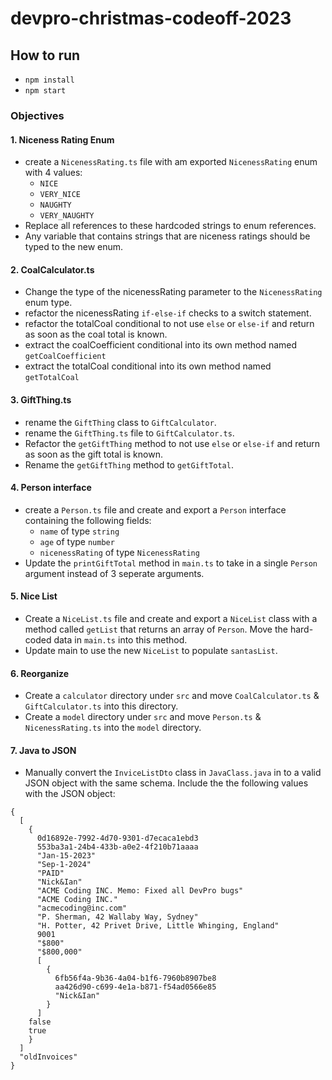 # devpro-christmas-codeoff-2023

## How to run

- `npm install`
- `npm start`

### Objectives

#### 1. Niceness Rating Enum

- create a `NicenessRating.ts` file with am exported `NicenessRating` enum with 4 values:
  - `NICE`
  - `VERY_NICE`
  - `NAUGHTY`
  - `VERY_NAUGHTY`
- Replace all references to these hardcoded strings to enum references. 
- Any variable that contains strings that are niceness ratings should be typed to the new enum.

#### 2. CoalCalculator.ts

- Change the type of the nicenessRating parameter to the `NicenessRating` enum type.
- refactor the nicenessRating `if-else-if` checks to a switch statement.
- refactor the totalCoal conditional to not use `else` or `else-if` and return as soon as the coal total is known.
- extract the coalCoefficient conditional into its own method named `getCoalCoefficient`
- extract the totalCoal conditional into its own method named `getTotalCoal`

#### 3. GiftThing.ts

- rename the `GiftThing` class to `GiftCalculator`.
- rename the `GiftThing.ts` file to `GiftCalculator.ts`.
- Refactor the `getGiftThing` method to not use `else` or `else-if` and return as soon as the gift total is known.
- Rename the `getGiftThing` method to `getGiftTotal`. 

#### 4. Person interface

- create a `Person.ts` file and create and export a `Person` interface containing the following fields:
  - `name` of type `string`
  - `age` of type `number`
  - `nicenessRating` of type `NicenessRating`
- Update the `printGiftTotal` method in `main.ts` to take in a single `Person` argument instead of 3 seperate arguments. 

#### 5. Nice List

- Create a `NiceList.ts` file and create and export a `NiceList` class with a method called `getList` that returns an array of `Person`. Move the hard-coded data in `main.ts` into this method.
- Update main to use the new `NiceList` to populate `santasList`.

#### 6. Reorganize
- Create a `calculator` directory under `src` and move `CoalCalculator.ts` & `GiftCalculator.ts` into this directory. 
- Create a `model` directory under `src` and move `Person.ts` & `NicenessRating.ts` into the `model` directory.

#### 7. Java to JSON

- Manually convert the `InviceListDto` class in `JavaClass.java` in to a valid JSON object with the same schema. Include the the following values with the JSON object:
```
{ 
  [ 
    {
      0d16892e-7992-4d70-9301-d7ecaca1ebd3
      553ba3a1-24b4-433b-a0e2-4f210b71aaaa
      "Jan-15-2023"
      "Sep-1-2024"
      "PAID"
      "Nick&Ian"
      "ACME Coding INC. Memo: Fixed all DevPro bugs"
      "ACME Coding INC."
      "acmecoding@inc.com"
      "P. Sherman, 42 Wallaby Way, Sydney"
      "H. Potter, 42 Privet Drive, Little Whinging, England"
      9001
      "$800"
      "$800,000"
      [
        {
          6fb56f4a-9b36-4a04-b1f6-7960b8907be8
          aa426d90-c699-4e1a-b871-f54ad0566e85
          "Nick&Ian"
        }
      ]
    false
    true
    } 
  ]
  "oldInvoices"
}

```